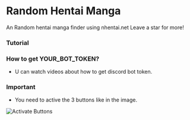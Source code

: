 # Random Hentai Manga
An Random hentai manga finder using nhentai.net Leave a star for more!

### Tutorial

### How to get YOUR_BOT_TOKEN?

- U can watch videos about how to get discord bot token.

### Important

- You need to active the 3 buttons like in the image.

![Activate Buttons](https://i.imgur.com/TdRQlGF.png)
